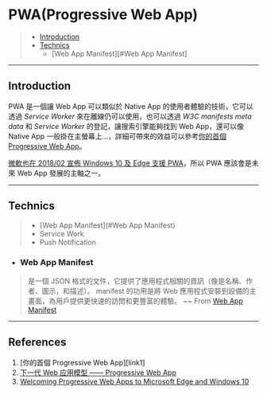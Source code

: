 # PWA(Progressive Web App)
> * [Introduction](#Introduction)
> * [Technics](#Technics)
>   - [Web App Manifest][#Web App Manifest]
---
## Introduction
PWA 是一個讓 Web App 可以類似於 Native App 的使用者體驗的技術，它可以透過 *Service Worker* 來在離線仍可以使用，也可以透過 *W3C manifests meta data* 和 *Service Worker* 的登記，讓搜索引擎能夠找到 Web App，還可以像 Native App 一般掛在主螢幕上…，詳細可帶來的效益可以參考[你的首個 Progressive Web App][]。 

[微軟也在 2018/02 宣佈 Windows 10 及 Edge 支援 PWA][Welcoming Progressive Web Apps to Microsoft Edge and Windows 10]，所以 PWA 應該會是未來 Web App 發展的主軸之一。

---
## Technics
> * [Web App Manifest](#Web App Manifest)
> * Service Work
> * Push Notification

- ### Web App Manifest
> 是一個 JSON 格式的文件，它提供了應用程式相關的資訊（像是名稱、作者、圖示，和描述）。 
> manifest 的功用是將 Web 應用程式安裝到設備的主畫面，為用戶提供更快速的訪問和更豐富的體驗。
> \~~ From [Web App Manifest](https://developer.mozilla.org/zh-TW/docs/Web/Manifest)

---
## References

1. [你的首個 Progressive Web App][link1]
2. [下一代 Web 应用模型 —— Progressive Web App](https://huangxuan.me/2017/02/09/nextgen-web-pwa/)
3. [Welcoming Progressive Web Apps to Microsoft Edge and Windows 10][]


[你的首個 Progressive Web App]: https://developers.google.com/web/fundamentals/codelabs/your-first-pwapp/?hl=zh-tw
[Welcoming Progressive Web Apps to Microsoft Edge and Windows 10]: https://blogs.windows.com/msedgedev/2018/02/06/welcoming-progressive-web-apps-edge-windows-10/#Zt6AeeVsUMl1mVEf.97